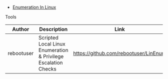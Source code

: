 - [Enumeration In Linux](https://blog.g0tmi1k.com/2011/08/basic-linux-privilege-escalation/)

Tools

| Author | Description | Link |
|--|--|--|
| rebootuser | Scripted Local Linux Enumeration & Privilege Escalation Checks | https://github.com/rebootuser/LinEnum |
